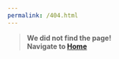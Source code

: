 ```yaml
---
permalink: /404.html
---
```


> **We did not find the page!** <br/>
> **Navigate to [Home](https://acomplicatedtree.github.io/)**
